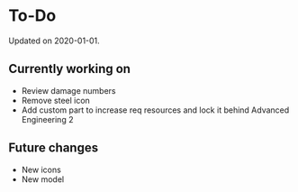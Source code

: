 # To-Do

Updated on 2020-01-01.

## Currently working on
- Review damage numbers
- Remove steel icon
- Add custom part to increase req resources and lock it behind Advanced Engineering 2

## Future changes
- New icons
- New model
